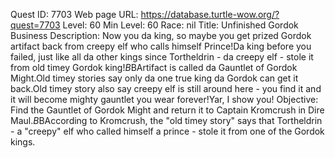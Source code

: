 Quest ID: 7703
Web page URL: https://database.turtle-wow.org/?quest=7703
Level: 60
Min Level: 60
Race: nil
Title: Unfinished Gordok Business
Description: Now you da king, so maybe you get prized Gordok artifact back from creepy elf who calls himself Prince!Da king before you failed, just like all da other kings since Tortheldrin - da creepy elf - stole it from old timey Gordok king!$B$BArtifact is called da Gauntlet of Gordok Might.Old timey stories say only da one true king da Gordok can get it back.Old timey story also say creepy elf is still around here - you find it and it will become mighty gauntlet you wear forever!Yar, I show you!
Objective: Find the Gauntlet of Gordok Might and return it to Captain Kromcrush in Dire Maul.$B$BAccording to Kromcrush, the "old timey story" says that Tortheldrin - a "creepy" elf who called himself a prince - stole it from one of the Gordok kings.
